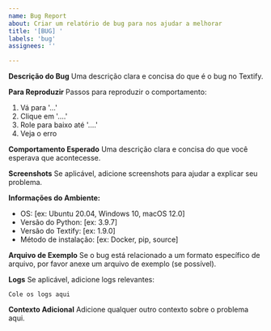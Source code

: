 ```yaml
---
name: Bug Report
about: Criar um relatório de bug para nos ajudar a melhorar
title: '[BUG] '
labels: 'bug'
assignees: ''

---
```


**Descrição do Bug**
Uma descrição clara e concisa do que é o bug no Textify.

**Para Reproduzir**
Passos para reproduzir o comportamento:
1. Vá para '...'
2. Clique em '....'
3. Role para baixo até '....'
4. Veja o erro

**Comportamento Esperado**
Uma descrição clara e concisa do que você esperava que acontecesse.

**Screenshots**
Se aplicável, adicione screenshots para ajudar a explicar seu problema.

**Informações do Ambiente:**
 - OS: [ex: Ubuntu 20.04, Windows 10, macOS 12.0]
 - Versão do Python: [ex: 3.9.7]
 - Versão do Textify: [ex: 1.9.0]
 - Método de instalação: [ex: Docker, pip, source]

**Arquivo de Exemplo**
Se o bug está relacionado a um formato específico de arquivo, por favor anexe um arquivo de exemplo (se possível).

**Logs**
Se aplicável, adicione logs relevantes:
```
Cole os logs aqui
```

**Contexto Adicional**
Adicione qualquer outro contexto sobre o problema aqui.